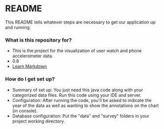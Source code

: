 # README #

This README tells whatever steps are necessary to get our application up and running.

### What is this repository for? ###

* This is the project for the visualization of user watch and phone accelerometer data.
* 0.8
* [Learn Markdown](https://bitbucket.org/tutorials/markdowndemo)

### How do I get set up? ###

* Summary of set up: You just need this java code along with your categorized data files. Run this code using your IDE and server.
* Configuration: After running the code, you'll be asked to indicate the year of the data as well as wanting to show the annotations on the chart (in console).
* Database configuration: Put the "data" and "survey" folders in your project working directory.